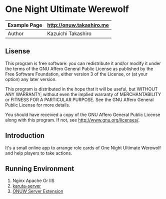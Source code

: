 One Night Ultimate Werewolf
==========

| Example Page | http://onuw.takashiro.me |
|--------------|----------------------------------------|
| Author       |            Kazuichi Takashiro          |


Lisense
-------
This program is free software: you can redistribute it and/or modify
it under the terms of the GNU Affero General Public License as
published by the Free Software Foundation, either version 3 of the
License, or (at your option) any later version.

This program is distributed in the hope that it will be useful,
but WITHOUT ANY WARRANTY; without even the implied warranty of
MERCHANTABILITY or FITNESS FOR A PARTICULAR PURPOSE.  See the
GNU Affero General Public License for more details.

You should have received a copy of the GNU Affero General Public License
along with this program. If not, see <http://www.gnu.org/licenses/>.

Introduction
------------

It's a small online app to arrange role cards of One Night Ultimate Werewolf
and help players to take actions.


Running Environment
-------------------
1. Nginx Apache Or IIS
2. [karuta-server](https://github.com/takashiro/karuta-server)
3. [ONUW Server Extension](https://github.com/takashiro/onenightwerewolf-server)
